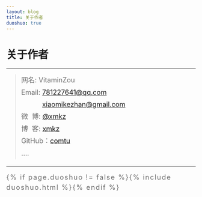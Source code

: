 ```yaml
---
layout: blog
title: 关于作者
duoshuo: true
---
```


<style>
p {
    color: #6D6D6D;
    font-size: 18px;
    line-height: 1.5;
    letter-spacing: 2px;
    margin-top: -10px;
}
hr {
	margin-top: 0;
	margin-bottom: 25px;
}
blockquote p {
    line-height: 1.8;
    letter-spacing: 0px;
}
</style>


# 关于作者

<hr id="line"/>



> 网名: VitaminZou   
> Email: <a href="mailto:781227641@qq.com">781227641@qq.com</a><br />
&nbsp;&nbsp;&nbsp;&nbsp;&nbsp;&nbsp;&nbsp;&nbsp;&nbsp;&nbsp;&nbsp;<a href="mailto:xiaomikezhan@gmail.com">xiaomikezhan@gmail.com</a>  
> 微&nbsp;&nbsp;博: <a href="http://weibo.com/">@xmkz</a>  
> 博&nbsp;&nbsp;客: <a href="http://xmkz.github.io/">xmkz</a>  
> GitHub：[comtu](https://github.com/)  
> ....

---

{% if page.duoshuo != false %}{% include duoshuo.html %}{% endif %}